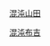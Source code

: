 
[混沌山田](https://github.com/user-attachments/assets/1aafab0c-0af1-4ff3-aa5e-0dc6c8b85105)

[混沌布吉](https://github.com/user-attachments/assets/a32874ef-65d9-47ba-9e4d-d5753e546634)


